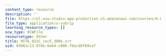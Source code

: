 ```yaml
---
content_type: resource
description: ''
file: https://ol-ocw-studio-app-production.s3.amazonaws.com/courses/6-01sc-introduction-to-electrical-engineering-and-computer-science-i-spring-2011/84961c13974e6eb4c006f8acd6f69cef_MIT6_01SC_rec5_300k.srt
file_type: application/x-subrip
learning_resource_types: []
ocw_type: OCWFile
resourcetype: Other
title: MIT6_01SC_rec5_300k.srt
uid: 84961c13-974e-6eb4-c006-f8acd6f69cef
---
```

